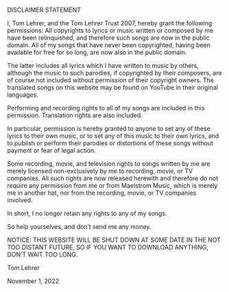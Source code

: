 DISCLAIMER STATEMENT

I, Tom Lehrer, and the Tom Lehrer Trust 2007, hereby grant the following permissions:
All copyrights to lyrics or music written or composed by me have been relinquished, and therefore such songs are now in the public domain. All of my songs that have never been copyrighted, having been available for free for so long, are now also in the public domain.

The latter includes all lyrics which I have written to music by others, although the music to such parodies, if copyrighted by their composers, are of course not included without permission of their copyright owners. The translated songs on this website may be found on YouTube in their original languages.

Performing and recording rights to all of my songs are included in this permission. Translation rights are also included.

In particular, permission is hereby granted to anyone to set any of these lyrics to their own music, or to set any of this music to their own lyrics, and to publish or perform their parodies or distortions of these songs without payment or fear of legal action.

Some recording, movie, and television rights to songs written by me are merely licensed non-exclusively by me to recording, movie, or TV companies. All such rights are now released herewith and therefore do not require any permission from me or from Maelstrom Music, which is merely me in another hat, nor from the recording, movie, or TV companies involved.

In short, I no longer retain any rights to any of my songs.

So help yourselves, and don’t send me any money.

NOTICE:
THIS WEBSITE WILL BE SHUT DOWN AT SOME DATE IN THE NOT TOO DISTANT FUTURE, SO IF YOU WANT TO DOWNLOAD ANYTHING, DON’T WAIT TOO LONG.

Tom Lehrer

November 1, 2022
